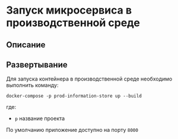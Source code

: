 # Запуск микросервиса в производственной среде

## Описание

## Развертывание

Для запуска контейнера в производственной среде необходимо выполнить команду:
```
docker-compose -p prod-information-store up --build
```
где:
 - `p`  название проекта

По умолчанию приложение доступно на порту `8000`
